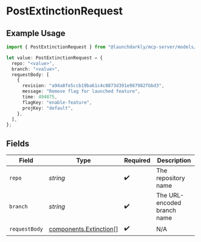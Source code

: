 # PostExtinctionRequest

## Example Usage

```typescript
import { PostExtinctionRequest } from "@launchdarkly/mcp-server/models/operations";

let value: PostExtinctionRequest = {
  repo: "<value>",
  branch: "<value>",
  requestBody: [
    {
      revision: "a94a8fe5ccb19ba61c4c0873d391e987982fbbd3",
      message: "Remove flag for launched feature",
      time: 494875,
      flagKey: "enable-feature",
      projKey: "default",
    },
  ],
};
```

## Fields

| Field                                                            | Type                                                             | Required                                                         | Description                                                      |
| ---------------------------------------------------------------- | ---------------------------------------------------------------- | ---------------------------------------------------------------- | ---------------------------------------------------------------- |
| `repo`                                                           | *string*                                                         | :heavy_check_mark:                                               | The repository name                                              |
| `branch`                                                         | *string*                                                         | :heavy_check_mark:                                               | The URL-encoded branch name                                      |
| `requestBody`                                                    | [components.Extinction](../../models/components/extinction.md)[] | :heavy_check_mark:                                               | N/A                                                              |